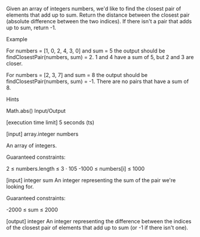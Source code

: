 Given an array of integers numbers, we'd like to find the closest pair of elements that add up to sum. Return the distance between the closest pair (absolute difference between the two indices). If there isn't a pair that adds up to sum, return -1.

Example

For numbers = [1, 0, 2, 4, 3, 0] and sum = 5 the output should be findClosestPair(numbers, sum) = 2. 1 and 4 have a sum of 5, but 2 and 3 are closer.

For numbers = [2, 3, 7] and sum = 8 the output should be findClosestPair(numbers, sum) = -1. There are no pairs that have a sum of 8.

Hints

Math.abs()
Input/Output

[execution time limit] 5 seconds (ts)

[input] array.integer numbers

An array of integers.

Guaranteed constraints:

2 ≤ numbers.length ≤ 3 · 105 -1000 ≤ numbers[i] ≤ 1000

[input] integer sum
An integer representing the sum of the pair we're looking for.

Guaranteed constraints:

-2000 ≤ sum ≤ 2000

[output] integer
An integer representing the difference between the indices of the closest pair of elements that add up to sum (or -1 if there isn't one).
